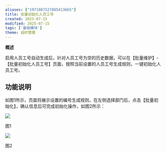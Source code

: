 ```yaml
---
aliases: ["1971007527885413665"]
title: 批量初始化人员工号
created: 2025-07-15
modified: 2025-07-15
tags: ['基础模块']
theme: 组织管理
---
```


**概述**

启用人员工号自动生成后，针对人员工号为空的历史数据，可以在【批量维护】-【批量初始化人员工号】页面，按照当前设置的人员工号生成规则，一键初始化人员工号。

## **功能说明**

如图1所示，页面将展示设置的编号生成规则，在左侧选择部门后，点击【批量初始化】，确认信息后可完成初始化操作，如图2所示：

![](https://myhelpdoc.oss-cn-heyuan.aliyuncs.com/mdimages/8c8faa5d756815417de2a39e86661464.jpg)

图1

![](https://myhelpdoc.oss-cn-heyuan.aliyuncs.com/mdimages/3a4ef7c9bb4686459af788441a7afe9c.jpg)

图2

